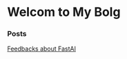 # Welcom to My Bolg
### Posts
[Feedbacks about FastAI](_post.20-04-2024-reflection_about_fastai.html)
